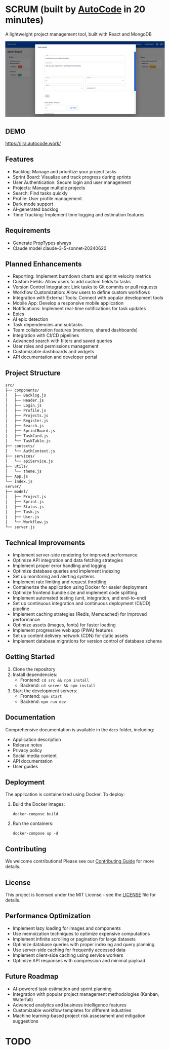 # SCRUM (built by [AutoCode](https://autocode.work) in 20 minutes)

A lightweight project management tool, built with React and MongoDB

![alt text](image-1.png)

## DEMO

https://jira.autocode.work/

## Features

-   Backlog: Manage and prioritize your project tasks
-   Sprint Board: Visualize and track progress during sprints
-   User Authentication: Secure login and user management
-   Projects: Manage multiple projects
-   Search: Find tasks quickly
-   Profile: User profile management
-   Dark mode support
-   AI-generated backlog
-   Time Tracking: Implement time logging and estimation features

## Requirements

-   Generate PropTypes always
-   Claude model claude-3-5-sonnet-20240620

## Planned Enhancements

-   Reporting: Implement burndown charts and sprint velocity metrics
-   Custom Fields: Allow users to add custom fields to tasks
-   Version Control Integration: Link tasks to Git commits or pull requests
-   Workflow Customization: Allow users to define custom workflows
-   Integration with External Tools: Connect with popular development tools
-   Mobile App: Develop a responsive mobile application
-   Notifications: Implement real-time notifications for task updates
-   Epics
-   AI epic detection
-   Task dependencies and subtasks
-   Team collaboration features (mentions, shared dashboards)
-   Integration with CI/CD pipelines
-   Advanced search with filters and saved queries
-   User roles and permissions management
-   Customizable dashboards and widgets
-   API documentation and developer portal

## Project Structure

```
src/
├── components/
│   ├── Backlog.js
│   ├── Header.js
│   ├── Login.js
│   ├── Profile.js
│   ├── Projects.js
│   ├── Register.js
│   ├── Search.js
│   ├── SprintBoard.js
│   ├── TaskCard.js
│   └── TaskTable.js
├── contexts/
│   └── AuthContext.js
├── services/
│   └── apiService.js
├── utils/
│   └── theme.js
├── App.js
└── index.js
server/
├── model/
│   ├── Project.js
│   ├── Sprint.js
│   ├── Status.js
│   ├── Task.js
│   ├── User.js
│   └── Workflow.js
└── server.js
```

## Technical Improvements

-   Implement server-side rendering for improved performance
-   Optimize API integration and data fetching strategies
-   Implement proper error handling and logging
-   Optimize database queries and implement indexing
-   Set up monitoring and alerting systems
-   Implement rate limiting and request throttling
-   Containerize the application using Docker for easier deployment
-   Optimize frontend bundle size and implement code splitting
-   Implement automated testing (unit, integration, and end-to-end)
-   Set up continuous integration and continuous deployment (CI/CD) pipeline
-   Implement caching strategies (Redis, Memcached) for improved performance
-   Optimize assets (images, fonts) for faster loading
-   Implement progressive web app (PWA) features
-   Set up content delivery network (CDN) for static assets
-   Implement database migrations for version control of database schema

## Getting Started

1. Clone the repository
2. Install dependencies:
    - Frontend: `cd src && npm install`
    - Backend: `cd server && npm install`
3. Start the development servers:
    - Frontend: `npm start`
    - Backend: `npm run dev`

## Documentation

Comprehensive documentation is available in the `docs` folder, including:

-   Application description
-   Release notes
-   Privacy policy
-   Social media content
-   API documentation
-   User guides

## Deployment

The application is containerized using Docker. To deploy:

1. Build the Docker images:
    ```
    docker-compose build
    ```
2. Run the containers:
    ```
    docker-compose up -d
    ```

## Contributing

We welcome contributions! Please see our [Contributing Guide](CONTRIBUTING.md) for more details.

## License

This project is licensed under the MIT License - see the [LICENSE](LICENSE) file for details.

## Performance Optimization

-   Implement lazy loading for images and components
-   Use memoization techniques to optimize expensive computations
-   Implement infinite scrolling or pagination for large datasets
-   Optimize database queries with proper indexing and query planning
-   Use server-side caching for frequently accessed data
-   Implement client-side caching using service workers
-   Optimize API responses with compression and minimal payload

## Future Roadmap

-   AI-powered task estimation and sprint planning
-   Integration with popular project management methodologies (Kanban, Waterfall)
-   Advanced analytics and business intelligence features
-   Customizable workflow templates for different industries
-   Machine learning-based project risk assessment and mitigation suggestions

# TODO

